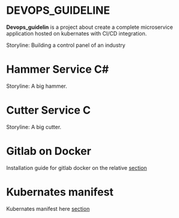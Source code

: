 # DEVOPS_GUIDELINE

**Devops_guidelin** is a project about create a complete microservice application hosted on kubernates with CI/CD integration.

Storyline: Building a control panel of an industry


# Hammer Service C# 

Storyline: A big hammer. 


# Cutter Service C

Storyline: A big cutter.


# Gitlab on Docker
Installation guide for gitlab docker on the relative [section](/gitlab/README.md)



# Kubernates manifest
Kubernates manifest here [section](/release/README.md)